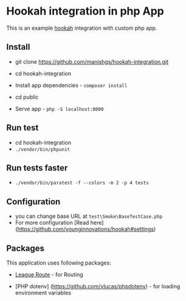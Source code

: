 # Hookah integration in php App
This is an example [hookah](https://github.com/younginnovations/hookah) integration with custom php app.

## Install

* git clone https://github.com/manishgs/hookah-integration.git

* cd hookah-integration

* Install app dependencies -  `composer install`

* cd public 

* Serve app - `php -S localhost:8000` 


## Run test
* cd hookah-integration
* `./vendor/bin/phpunit`

## Run tests faster
* `./vendor/bin/paratest -f --colors -m 2 -p 4 tests` 

## Configuration
* you can change base URL at `test\Smoke\BaseTestCase.php`
* For more configuration [Read here] (https://github.com/younginnovations/hookah#settings)

## Packages

This application uses following packages:

* [League Route](http://route.thephpleague.com/) - for Routing

* [PHP dotenv] (https://github.com/vlucas/phpdotenv) - for loading environment variables

